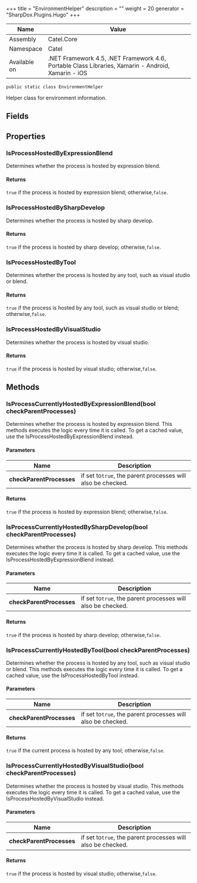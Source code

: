 

+++
title = "EnvironmentHelper" 
description = ""
weight = 20
generator = "SharpDox.Plugins.Hugo"
+++

Name|Value
---|---
Assembly|Catel.Core
Namespace|Catel
Available on|.NET Framework 4.5, .NET Framework 4.6, Portable Class Libraries, Xamarin - Android, Xamarin - iOS

```
public static class EnvironmentHelper
```

Helper class for environment information.

## Fields

## Properties

### IsProcessHostedByExpressionBlend

Determines whether the process is hosted by expression blend.

#### Returns

`true` if the process is hosted by expression blend; otherwise,`false`.

### IsProcessHostedBySharpDevelop

Determines whether the process is hosted by sharp develop.

#### Returns

`true` if the process is hosted by sharp develop; otherwise,`false`.

### IsProcessHostedByTool

Determines whether the process is hosted by any tool, such as visual studio or blend.

#### Returns

`true` if the process is hosted by any tool, such as visual studio or blend; otherwise,`false`.

### IsProcessHostedByVisualStudio

Determines whether the process is hosted by visual studio.

#### Returns

`true` if the process is hosted by visual studio; otherwise,`false`.

## Methods

### IsProcessCurrentlyHostedByExpressionBlend(bool checkParentProcesses)

Determines whether the process is hosted by expression blend. This methods executes the logic every time it is called. To get a cached value, use the IsProcessHostedByExpressionBlend instead.

#### Parameters

Name|Description
---|---
**checkParentProcesses**|if set to`true`, the parent processes will also be checked.

#### Returns

`true` if the process is hosted by expression blend; otherwise,`false`.

### IsProcessCurrentlyHostedBySharpDevelop(bool checkParentProcesses)

Determines whether the process is hosted by sharp develop. This methods executes the logic every time it is called. To get a cached value, use the IsProcessHostedByExpressionBlend instead.

#### Parameters

Name|Description
---|---
**checkParentProcesses**|if set to`true`, the parent processes will also be checked.

#### Returns

`true` if the process is hosted by sharp develop; otherwise,`false`.

### IsProcessCurrentlyHostedByTool(bool checkParentProcesses)

Determines whether the process is hosted by any tool, such as visual studio or blend. This methods executes the logic every time it is called. To get a cached value, use the IsProcessHostedByTool instead.

#### Parameters

Name|Description
---|---
**checkParentProcesses**|if set to`true`, the parent processes will also be checked.

#### Returns

`true` if the current process is hosted by any tool; otherwise,`false`.

### IsProcessCurrentlyHostedByVisualStudio(bool checkParentProcesses)

Determines whether the process is hosted by visual studio. This methods executes the logic every time it is called. To get a cached value, use the IsProcessHostedByVisualStudio instead.

#### Parameters

Name|Description
---|---
**checkParentProcesses**|if set to`true`, the parent processes will also be checked.

#### Returns

`true` if the process is hosted by visual studio; otherwise,`false`.

